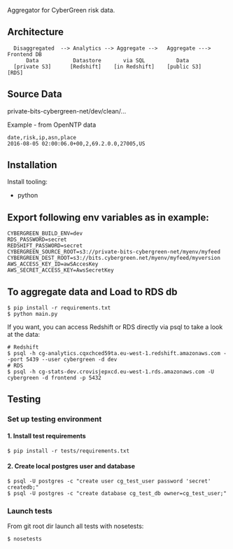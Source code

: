 Aggregator for CyberGreen risk data.

## Architecture

```
  Disaggregated  --> Analytics --> Aggregate -->   Aggregate ---> Frontend DB
      Data           Datastore       via SQL          Data
  [private S3]      [Redshift]    [in Redshift]    [public S3]       [RDS]
```

## Source Data

private-bits-cybergreen-net/dev/clean/...

Example - from OpenNTP data
```
date,risk,ip,asn,place
2016-08-05 02:00:06.0+00,2,69.2.0.0,27005,US
```

## Installation

Install tooling:

* python

## Export following env variables as in example:

```
CYBERGREEN_BUILD_ENV=dev 
RDS_PASSWORD=secret
REDSHIFT_PASSWORD=secret
CYBERGREEN_SOURCE_ROOT=s3://private-bits-cybergreen-net/myenv/myfeed
CYBERGREEN_DEST_ROOT=s3://bits.cybergreen.net/myenv/myfeed/myversion
AWS_ACCESS_KEY_ID=awSAccesKey
AWS_SECRET_ACCESS_KEY=AwsSecretKey
```

## To aggregate data and Load to RDS db
```
$ pip install -r requirements.txt
$ python main.py
```

If you want, you can access Redshift or RDS directly via psql to take a look at the data:

```
# Redshift
$ psql -h cg-analytics.cqxchced59ta.eu-west-1.redshift.amazonaws.com --port 5439 --user cybergreen -d dev
# RDS
$ psql -h cg-stats-dev.crovisjepxcd.eu-west-1.rds.amazonaws.com -U cybergreen -d frontend -p 5432

```

## Testing

### Set up testing environment

#### 1. Install test requirements

```
$ pip install -r tests/requirements.txt
```

#### 2. Create local postgres user and database

```
$ psql -U postgres -c "create user cg_test_user password 'secret' createdb;"
$ psql -U postgres -c "create database cg_test_db owner=cg_test_user;"
```

### Launch tests

From git root dir launch all tests with nosetests:

```
$ nosetests
```
